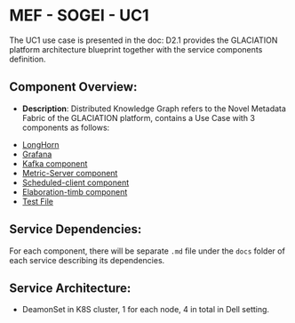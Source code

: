 # MEF - SOGEI - UC1

The UC1 use case is presented in the doc: D2.1 provides the GLACIATION platform architecture blueprint together with the service components definition.

## Component Overview:

- **Description**: Distributed Knowledge Graph refers to the Novel Metadata Fabric of the GLACIATION platform, contains a Use Case with 3 components as follows:
* [LongHorn](./longhorn/README.md)
* [Grafana](./grafana/README.md)
* [Kafka component](./kafka/README.md)
* [Metric-Server component](./metric-server/README.md)
* [Scheduled-client component](./workload-core/scheduled-client/README.md)
* [Elaboration-timb component](./workload-core/elaboration-timb-ms/README.md)
* [Test File](./file-timbrature/README.md)

## Service Dependencies:
For each component, there will be separate ```.md``` file under the ```docs``` folder of each service describing its dependencies.

## Service Architecture:
- DeamonSet in K8S cluster, 1 for each node, 4 in total in Dell setting.
